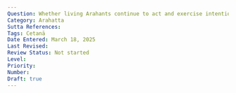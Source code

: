 ```yaml
---
Question: Whether living Arahants continue to act and exercise intention after attaining Arahatta?
Category: Arahatta
Sutta References:
Tags: Cetanā
Date Entered: March 18, 2025
Last Revised:
Review Status: Not started
Level: 
Priority: 
Number: 
Draft: true
---
```

